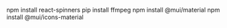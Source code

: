 npm install react-spinners
pip install ffmpeg
npm install @mui/material
npm install @mui/icons-material
